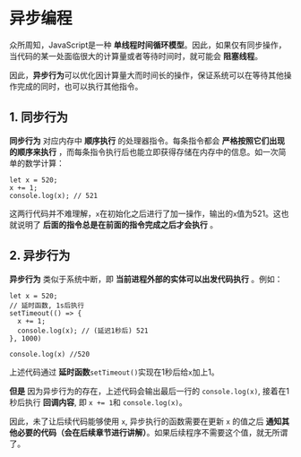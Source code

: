 # 异步编程
众所周知，JavaScript是一种 **单线程时间循环模型**。因此，如果仅有同步操作，当代码的某一处面临很大的计算量或者等待时间时，就可能会 **阻塞线程**。  

因此，**异步行为**可以优化因计算量大而时间长的操作，保证系统可以在等待其他操作完成的同时，也可以执行其他指令。

##  1. 同步行为
**同步行为** 对应内存中 **顺序执行** 的处理器指令。每条指令都会 **严格按照它们出现的顺序来执行** ，而每条指令执行后也能立即获得存储在内存中的信息。如一次简单的数学计算：
```JS
let x = 520;
x += 1;
console.log(x); // 521
```
这两行代码并不难理解，`x`在初始化之后进行了加一操作，输出的`x`值为521。这也就说明了 **后面的指令总是在前面的指令完成之后才会执行** 。  
## 2. 异步行为
**异步行为** 类似于系统中断，即 **当前进程外部的实体可以出发代码执行** 。例如：
```JS
let x = 520;
// 延时函数, 1s后执行
setTimeout(() => {
  x += 1;
  console.log(x); // (延迟1秒后) 521
}, 1000)

console.log(x) //520
```
上述代码通过 **延时函数**`setTimeout()`实现在1秒后给`x`加上1。

**但是** 因为异步行为的存在，上述代码会输出最后一行的 `console.log(x)`, 接着在1秒后执行 **回调内容**, 即 `x += 1`和 `console.log(x)`。  

因此，未了让后续代码能够使用 `x`, 异步执行的函数需要在更新 `x` 的值之后 **通知其他必要的代码（会在后续章节进行讲解）**。如果后续程序不需要这个值，就无所谓了。